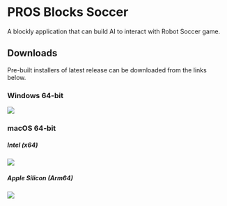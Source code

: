 # PROS Blocks Soccer
A blockly application that can build AI to interact with Robot Soccer game.

## Downloads
Pre-built installers of latest release can be downloaded from the links below.

### Windows 64-bit
[![](https://img.shields.io/badge/EXE%20Installer-v1.3.1-blue)](https://github.com/PAIA-PROS/pros-blocks-soccer/releases/download/v1.3.1/PROS.Blocks.Soccer-1.3.1.Setup.exe)

### macOS 64-bit

##### Intel (x64)
[![](https://img.shields.io/badge/DMG%20Installer-v1.3.1-red)](https://github.com/PAIA-PROS/pros-blocks-soccer/releases/download/v1.3.1/PROS.Blocks.Soccer-1.3.1-x64.dmg)

##### Apple Silicon (Arm64)
[![](https://img.shields.io/badge/DMG%20Installer-v1.3.1-red)](https://github.com/PAIA-PROS/pros-blocks-soccer/releases/download/v1.3.1/PROS.Blocks.Soccer-1.3.1-arm64.dmg)